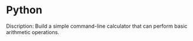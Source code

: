# Python
Discription: Build a simple command-line calculator that can perform basic arithmetic operations.

